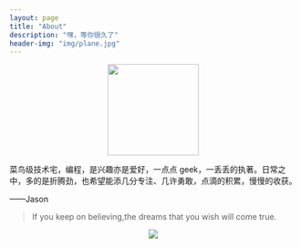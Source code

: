 ```yaml
---
layout: page
title: "About"
description: "嘿，等你很久了"
header-img: "img/plane.jpg"
---
```


<center>
    <p>
    <img src="https://cnlg.github.io/img/Zero.png" align="center" style="width:160px;">
    </p>
</center>


菜鸟级技术宅，编程，是兴趣亦是爱好，一点点 geek，一丢丢的执著。日常之中，多的是折腾劲，也希望能添几分专注、几许勇敢，点滴的积累，慢慢的收获。

——Jason


> If you keep on believing,the dreams that you wish will come true.

<center>
    <p><img src="http://dreamofbook.qiniudn.com/hacker.png" align="center"></p>
</center>

